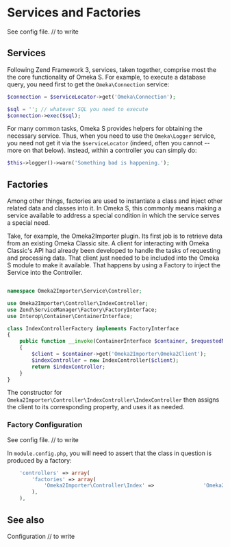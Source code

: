 # Services and Factories

See config file. // to write

## Services

Following Zend Framework 3, services, taken together, comprise most the the core functionality of Omeka S. For example, to execute a database query, you need first to get the `Omeka\Connection` service:

```php
$connection = $serviceLocator->get('Omeka\Connection');

$sql = ''; // whatever SQL you need to execute
$connection->exec($sql);
```

For many common tasks, Omeka S provides helpers for obtaining the necessary service. Thus, when you need to use the `Omeka\Logger` service, you need not get it via the `$serviceLocator` (indeed, often you cannot -- more on that below). Instead, within a controller you can simply do:

```php
$this->logger()->warn('Something bad is happening.');
```




## Factories

Among other things, factories are used to instantiate a class and inject other related data and classes into it. In Omeka S, this commonly means making a service available to address a special condition in which the service serves a special need.

Take, for example, the Omeka2Importer plugin. Its first job is to retrieve data from an existing Omeka Classic site. A client for interacting with Omeka Classic's API had already been developed to handle the tasks of requesting and processing data. That client just needed to be included into the Omeka S module to make it available. That happens by using a Factory to inject the Service into the Controller.

```php

namespace Omeka2Importer\Service\Controller;

use Omeka2Importer\Controller\IndexController;
use Zend\ServiceManager\Factory\FactoryInterface;
use Interop\Container\ContainerInterface;

class IndexControllerFactory implements FactoryInterface
{
    public function __invoke(ContainerInterface $container, $requestedName, array $options = null)
    {
        $client = $container->get('Omeka2Importer\Omeka2Client');
        $indexController = new IndexController($client);
        return $indexController;
    }
}
```
The constructor for `Omeka2Importer\Controller\IndexController\IndexController` then assigns the client to its corresponding property, and uses it as needed.


### Factory Configuration

See config file. // to write

In `module.config.php`, you will need to assert that the class in question is produced by a factory:

```php
    'controllers' => array(
        'factories' => array(
            'Omeka2Importer\Controller\Index' =>                'Omeka2Importer\Service\Controller\IndexControllerFactory',
        ),
    ),

```

## See also

Configuration // to write



